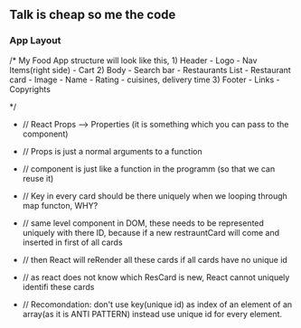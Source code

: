 ## Talk is cheap so me the code

### App Layout
/* My Food App structure will look like this, 
            1) Header
                - Logo
                - Nav Items(right side)
                - Cart
            2) Body
                - Search bar
                - Restaurants List
                    - Restaurant card
                        - Image
                        - Name
                        - Rating
                        - cuisines, delivery time
            3) Footer
                - Links
                - Copyrights
       
*/

- // React Props --> Properties (it is something which you can pass to the component)
- // Props is just a normal arguments to a function
- // component is just like a function in the programm (so that we can reuse it)

- // Key in every card should be there uniquely when we looping through map functon, WHY?
- // same level component in DOM, these needs to be represented uniquely with there ID, because if a new restrauntCard will come and inserted in first of all cards
- // then React will reRender all these cards if all cards have no unique id
- // as react does not know which ResCard is new, React cannot uniquely identifi these cards
- // Recomondation: don't use key(unique id) as index of an element of an array(as it is ANTI PATTERN) instead use unique id for every element.